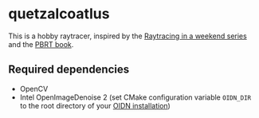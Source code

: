 # quetzalcoatlus

This is a hobby raytracer, inspired by the [Raytracing in a weekend series](raytracing.github.io) and the [PBRT book](pbrt.org).

## Required dependencies

- OpenCV
- Intel OpenImageDenoise 2 (set CMake configuration variable `OIDN_DIR` to the root directory of your [OIDN installation](https://github.com/OpenImageDenoise/oidn/releases/tag/v2.1.0))
